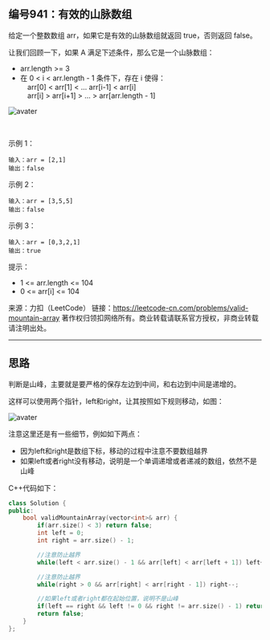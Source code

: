 ## 编号941：有效的山脉数组

给定一个整数数组 arr，如果它是有效的山脉数组就返回 true，否则返回 false。

让我们回顾一下，如果 A 满足下述条件，那么它是一个山脉数组：

* arr.length >= 3
* 在 0 < i < arr.length - 1 条件下，存在 i 使得：
</br>&emsp;arr[0] < arr[1] < ... arr[i-1] < arr[i]
</br>&emsp;arr[i] > arr[i+1] > ... > arr[arr.length - 1]
 

![avater](https://assets.leetcode.com/uploads/2019/10/20/hint_valid_mountain_array.png)


 

示例 1：
```
输入：arr = [2,1]
输出：false
```

示例 2：
```
输入：arr = [3,5,5]
输出：false
```

示例 3：
```
输入：arr = [0,3,2,1]
输出：true 
```
提示：

* 1 <= arr.length <= 104
* 0 <= arr[i] <= 104

来源：力扣（LeetCode）
链接：https://leetcode-cn.com/problems/valid-mountain-array
著作权归领扣网络所有。商业转载请联系官方授权，非商业转载请注明出处。

---
## 思路

判断是山峰，主要就是要严格的保存左边到中间，和右边到中间是递增的。

这样可以使用两个指针，left和right，让其按照如下规则移动，如图：

![avater](https://camo.githubusercontent.com/b71d86d1575a8cdcb4795f8c5df05aa637a8b9f4353551bab4b1c42ab3154e68/68747470733a2f2f636f64652d7468696e6b696e672e63646e2e626365626f732e636f6d2f706963732f3934312ee69c89e69588e79a84e5b1b1e88489e695b0e7bb842e706e67)

注意这里还是有一些细节，例如如下两点：

* 因为left和right是数组下标，移动的过程中注意不要数组越界
* 如果left或者right没有移动，说明是一个单调递增或者递减的数组，依然不是山峰

C++代码如下：
```c++
class Solution {
public:
    bool validMountainArray(vector<int>& arr) {
        if(arr.size() < 3) return false;
        int left = 0;
        int right = arr.size() - 1;

        //注意防止越界
        while(left < arr.size() - 1 && arr[left] < arr[left + 1]) left++;

        //注意防止越界
        while(right > 0 && arr[right] < arr[right - 1]) right--;

        //如果left或者right都在起始位置，说明不是山峰
        if(left == right && left != 0 && right != arr.size() - 1) return true;
        return false; 
    }
};
```